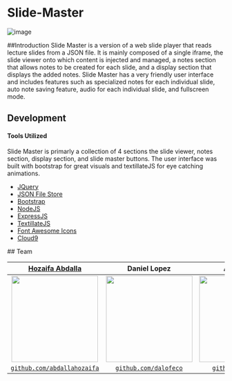 # Slide-Master
![image](https://cloud.githubusercontent.com/assets/10437615/15277277/2e59959a-1acd-11e6-9473-9778cf2c6c0b.gif)

##Introduction
Slide Master is a version of a web slide player that reads lecture slides from a JSON file. It is mainly composed of a single iframe, the slide viewer onto which content is injected and managed, a notes section that allows notes to be created for each slide, and a display section that displays the added notes. Slide Master has a very friendly user interface and includes features such as specialized notes for each individual slide, auto note saving feature, audio for each individual slide, and fullscreen mode. 

## Development

#### Tools Utilized
Slide Master is primarly a collection of 4 sections the slide viewer, notes section, display section, and slide master buttons. The user interface was built with bootstrap for great visuals and textillateJS for eye catching animations. 
<ul>
  <a href="https://jquery.com/"><li>JQuery</li></a>
  <a href="https://github.com/ArekSredzki/node-local-object-store"><li>JSON File Store</li></a>
  <a href="http://getbootstrap.com/"><li>Bootstrap</li></a>
  <a href="https://nodejs.org/en/"><li>NodeJS</li></a>
  <a href="http://expressjs.com/"><li>ExpressJS</li></a>
  <a href="http://textillate.js.org/?utm_content=bufferb4552&utm_source=buffer&utm_medium=twitter&utm_campaign=Buffer"><li>TextillateJS</li></a>
  <a href="http://fontawesome.io/icons/?utm_source=www.qipaotu.com"><li>Font Awesome Icons</li></a>
  <a href="https://c9.io"><li>Cloud9</li></a>
</ul>
## Team 

| <a href="http://hozaifaabdalla.com" target="_blank">**Hozaifa Abdalla**</a> | **Daniel Lopez** | **Alex Kiefer**</a> |
| :---: |:---:| :---:|
| <a href="http://hozaifaabdalla.com" target="_blank"><img src="https://cloud.githubusercontent.com/assets/10437615/14451031/7b62c078-0051-11e6-8f79-1cae306401b7.gif" width="200"></a>    | <img src="https://20160515t000455-dot-slidemaster-1297.appspot.com/img/team/Dan.jpg" width="200"> | <img src="https://20160515t000455-dot-slidemaster-1297.appspot.com/img/team/alex.jpg" height="200">  |
| <a href="http://github.com/abdallahozaifa" target="_blank">`github.com/abdallahozaifa`</a> | <a href="https://github.com/dalofeco" target="_blank">`github.com/dalofeco`</a> | <a href="https://github.com/alkief" target="_blank">`github.com/alkief`</a> |


